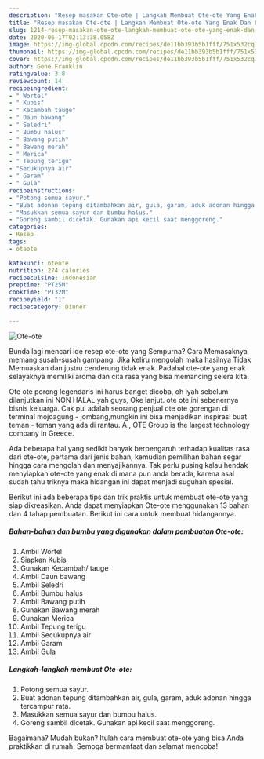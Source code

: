 ```yaml
---
description: "Resep masakan Ote-ote | Langkah Membuat Ote-ote Yang Enak Dan Lezat"
title: "Resep masakan Ote-ote | Langkah Membuat Ote-ote Yang Enak Dan Lezat"
slug: 1214-resep-masakan-ote-ote-langkah-membuat-ote-ote-yang-enak-dan-lezat
date: 2020-06-17T02:13:38.058Z
image: https://img-global.cpcdn.com/recipes/de11bb393b5b1fff/751x532cq70/ote-ote-foto-resep-utama.jpg
thumbnail: https://img-global.cpcdn.com/recipes/de11bb393b5b1fff/751x532cq70/ote-ote-foto-resep-utama.jpg
cover: https://img-global.cpcdn.com/recipes/de11bb393b5b1fff/751x532cq70/ote-ote-foto-resep-utama.jpg
author: Gene Franklin
ratingvalue: 3.8
reviewcount: 14
recipeingredient:
- " Wortel"
- " Kubis"
- " Kecambah tauge"
- " Daun bawang"
- " Seledri"
- " Bumbu halus"
- " Bawang putih"
- " Bawang merah"
- " Merica"
- " Tepung terigu"
- "Secukupnya air"
- " Garam"
- " Gula"
recipeinstructions:
- "Potong semua sayur."
- "Buat adonan tepung ditambahkan air, gula, garam, aduk adonan hingga tercampur rata."
- "Masukkan semua sayur dan bumbu halus."
- "Goreng sambil dicetak. Gunakan api kecil saat menggoreng."
categories:
- Resep
tags:
- oteote

katakunci: oteote 
nutrition: 274 calories
recipecuisine: Indonesian
preptime: "PT25M"
cooktime: "PT32M"
recipeyield: "1"
recipecategory: Dinner

---
```



![Ote-ote](https://img-global.cpcdn.com/recipes/de11bb393b5b1fff/751x532cq70/ote-ote-foto-resep-utama.jpg)

Bunda lagi mencari ide resep ote-ote yang Sempurna? Cara Memasaknya memang susah-susah gampang. Jika keliru mengolah maka hasilnya Tidak Memuaskan dan justru cenderung tidak enak. Padahal ote-ote yang enak selayaknya memiliki aroma dan cita rasa yang bisa memancing selera kita.

Ote ote porong legendaris ini harus banget dicoba, oh iyah sebelum dilanjutkan ini NON HALAL yah guys, Oke lanjut. ote ote ini sebenernya bisnis keluarga. Cak pul adalah seorang penjual ote ote gorengan di terminal mojoagung - jombang,mungkin ini bisa menjadikan inspirasi buat teman - teman yang ada di rantau. A., OTE Group is the largest technology company in Greece.

Ada beberapa hal yang sedikit banyak berpengaruh terhadap kualitas rasa dari ote-ote, pertama dari jenis bahan, kemudian pemilihan bahan segar hingga cara mengolah dan menyajikannya. Tak perlu pusing kalau hendak menyiapkan ote-ote yang enak di mana pun anda berada, karena asal sudah tahu triknya maka hidangan ini dapat menjadi suguhan spesial.


Berikut ini ada beberapa tips dan trik praktis untuk membuat ote-ote yang siap dikreasikan. Anda dapat menyiapkan Ote-ote menggunakan 13 bahan dan 4 tahap pembuatan. Berikut ini cara untuk membuat hidangannya.

<!--inarticleads1-->

##### Bahan-bahan dan bumbu yang digunakan dalam pembuatan Ote-ote:

1. Ambil  Wortel
1. Siapkan  Kubis
1. Gunakan  Kecambah/ tauge
1. Ambil  Daun bawang
1. Ambil  Seledri
1. Ambil  Bumbu halus
1. Ambil  Bawang putih
1. Gunakan  Bawang merah
1. Gunakan  Merica
1. Ambil  Tepung terigu
1. Ambil Secukupnya air
1. Ambil  Garam
1. Ambil  Gula




<!--inarticleads2-->

##### Langkah-langkah membuat Ote-ote:

1. Potong semua sayur.
1. Buat adonan tepung ditambahkan air, gula, garam, aduk adonan hingga tercampur rata.
1. Masukkan semua sayur dan bumbu halus.
1. Goreng sambil dicetak. Gunakan api kecil saat menggoreng.




Bagaimana? Mudah bukan? Itulah cara membuat ote-ote yang bisa Anda praktikkan di rumah. Semoga bermanfaat dan selamat mencoba!
